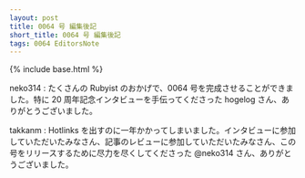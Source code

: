 ```yaml
---
layout: post
title: 0064 号 編集後記
short_title: 0064 号 編集後記
tags: 0064 EditorsNote
---
```


{% include base.html %}

neko314
: たくさんの Rubyist のおかげで、0064 号を完成させることができました。特に 20 周年記念インタビューを手伝ってくださった hogelog さん、ありがとうございました。

takkanm
: Hotlinks を出すのに一年かかってしまいました。インタビューに参加していただいたみなさん、記事のレビューに参加していただいたみなさん、この号をリリースするために尽力を尽くしてくださった @neko314 さん、ありがとうございました。

